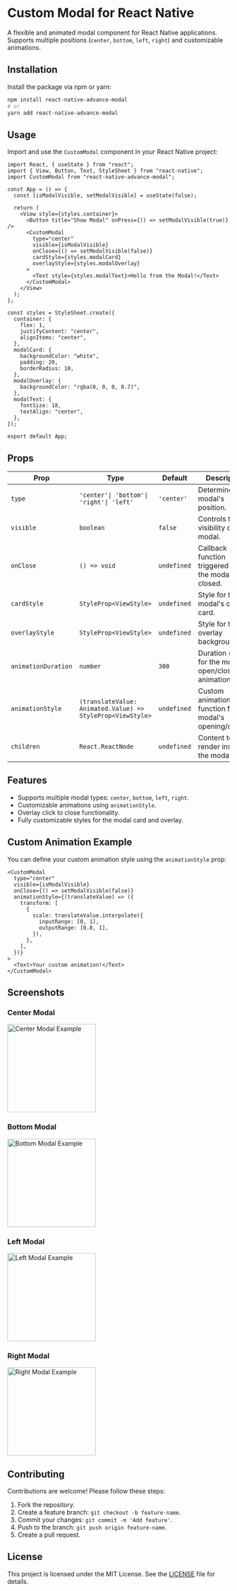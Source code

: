 # Custom Modal for React Native

A flexible and animated modal component for React Native applications. Supports multiple positions (`center`, `bottom`, `left`, `right`) and customizable animations.

## Installation

Install the package via npm or yarn:

```bash
npm install react-native-advance-modal
# or
yarn add react-native-advance-modal
```

## Usage

Import and use the `CustomModal` component in your React Native project:

```tsx
import React, { useState } from "react";
import { View, Button, Text, StyleSheet } from "react-native";
import CustomModal from "react-native-advance-modal";

const App = () => {
  const [isModalVisible, setModalVisible] = useState(false);

  return (
    <View style={styles.container}>
      <Button title="Show Modal" onPress={() => setModalVisible(true)} />
      <CustomModal
        type="center"
        visible={isModalVisible}
        onClose={() => setModalVisible(false)}
        cardStyle={styles.modalCard}
        overlayStyle={styles.modalOverlay}
      >
        <Text style={styles.modalText}>Hello from the Modal!</Text>
      </CustomModal>
    </View>
  );
};

const styles = StyleSheet.create({
  container: {
    flex: 1,
    justifyContent: "center",
    alignItems: "center",
  },
  modalCard: {
    backgroundColor: "white",
    padding: 20,
    borderRadius: 10,
  },
  modalOverlay: {
    backgroundColor: "rgba(0, 0, 0, 0.7)",
  },
  modalText: {
    fontSize: 18,
    textAlign: "center",
  },
});

export default App;
```

## Props

| Prop                | Type                                                       | Default     | Description                                                      |
| ------------------- | ---------------------------------------------------------- | ----------- | ---------------------------------------------------------------- |
| `type`              | `'center'\| 'bottom'\| 'right'\| 'left'`                   | `'center'`  | Determines the modal's position.                                 |
| `visible`           | `boolean`                                                  | `false`     | Controls the visibility of the modal.                            |
| `onClose`           | `() => void`                                               | `undefined` | Callback function triggered when the modal is closed.            |
| `cardStyle`         | `StyleProp<ViewStyle>`                                     | `undefined` | Style for the modal's content card.                              |
| `overlayStyle`      | `StyleProp<ViewStyle>`                                     | `undefined` | Style for the overlay background.                                |
| `animationDuration` | `number`                                                   | `300`       | Duration (in ms) for the modal open/close animation.             |
| `animationStyle`    | `(translateValue: Animated.Value) => StyleProp<ViewStyle>` | `undefined` | Custom animation style function for the modal's opening/closing. |
| `children`          | `React.ReactNode`                                          | `undefined` | Content to render inside the modal.                              |

## Features

- Supports multiple modal types: `center`, `bottom`, `left`, `right`.
- Customizable animations using `animationStyle`.
- Overlay click to close functionality.
- Fully customizable styles for the modal card and overlay.

## Custom Animation Example

You can define your custom animation style using the `animationStyle` prop:

```tsx
<CustomModal
  type="center"
  visible={isModalVisible}
  onClose={() => setModalVisible(false)}
  animationStyle={(translateValue) => ({
    transform: [
      {
        scale: translateValue.interpolate({
          inputRange: [0, 1],
          outputRange: [0.8, 1],
        }),
      },
    ],
  })}
>
  <Text>Your custom animation!</Text>
</CustomModal>
```

## Screenshots

### Center Modal

<img src="https://github.com/Mukthahar26/react-native-advance-modal/blob/main/src/assets/center.png?raw=true" alt="Center Modal Example" width="200" />

### Bottom Modal

<img src="https://github.com/Mukthahar26/react-native-advance-modal/blob/main/src/assets/bottom.png?raw=true" alt="Bottom Modal Example" width="200" />

### Left Modal

<img src="https://github.com/Mukthahar26/react-native-advance-modal/blob/main/src/assets/left.png?raw=true" alt="Left Modal Example" width="200" />

### Right Modal

<img src="https://github.com/Mukthahar26/react-native-advance-modal/blob/main/src/assets/right.png?raw=true" alt="Right Modal Example" width="200" />

## Contributing

Contributions are welcome! Please follow these steps:

1. Fork the repository.
2. Create a feature branch: `git checkout -b feature-name`.
3. Commit your changes: `git commit -m 'Add feature'`.
4. Push to the branch: `git push origin feature-name`.
5. Create a pull request.

## License

This project is licensed under the MIT License. See the [LICENSE](./LICENSE) file for details.

